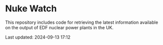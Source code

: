 # Nuke Watch

This repository includes code for retrieving the latest information available on the output of EDF nuclear power plants in the UK.

Last updated: 2024-09-13 17:12